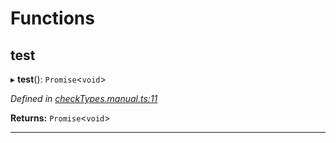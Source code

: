 

# Functions

<a id="test"></a>

##  test

▸ **test**(): `Promise`<`void`>

*Defined in [checkTypes.manual.ts:11](https://github.com/polkadot-js/api/blob/bf1a4a9/packages/api/src/checkTypes.manual.ts#L11)*

**Returns:** `Promise`<`void`>

___

